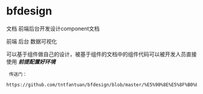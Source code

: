 # bfdesign
文档
前端后台开发设计component文档

前端
后台
数据可视化

可以基于组件做自己的设计，被基于组件的文档中的组件代码可以被开发人员直接使用 
***前提配置好环境***
     
     传送门：
     https://github.com/tntfantuan/bfdesign/blob/master/%E5%90%8E%E5%8F%B0%E6%A1%86%E6%9E%B6%E6%96%87%E6%A1%A3.md
